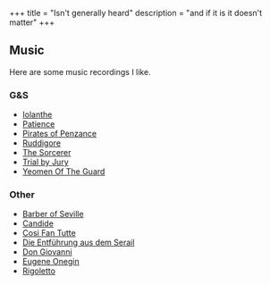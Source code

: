+++
title = "Isn't generally heard"
description = "and if it is it doesn't matter"
+++

## Music
Here are some music recordings I like.

### G&S

* [Iolanthe](https://www.youtube.com/watch?v=FAGNd7vAZJk)
* [Patience](https://www.youtube.com/watch?v=8P_Pm1d_9gA)
* [Pirates of Penzance](https://www.youtube.com/watch?v=mp9pKUca_JY)
* [Ruddigore](https://youtu.be/U1V5lEcaoIs)
* [The Sorcerer](https://www.youtube.com/watch?v=Z7pOrzjvxr0)
* [Trial by Jury](https://youtu.be/PsHVFjCHqog)
* [Yeomen Of The Guard](https://youtu.be/7XFjjN-JhRg)

### Other

* [Barber of Seville](https://youtu.be/oSjyDH4MJCc?t=60)
* [Candide](https://youtu.be/cMIzHnyuiNY?t=458)
* [Cosi Fan Tutte](https://www.youtube.com/watch?v=Is7smVObK64)
* [Die Entführung aus dem Serail](https://www.youtube.com/watch?v=KpXVy4qsMOA)
* [Don Giovanni](https://youtu.be/_6Csn-YCwIo?t=160)
* [Eugene Onegin](https://www.youtube.com/watch?v=n1Crz87zAfI)
* [Rigoletto](https://www.youtube.com/watch?v=Bkh8Txyh3NY)
